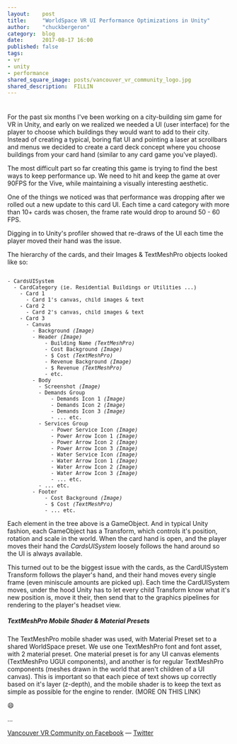 ```yaml
---
layout:    post
title:     "WorldSpace VR UI Performance Optimizations in Unity"
author:    "chuckbergeron"
category:  blog
date:      2017-08-17 16:00
published: false
tags:
- vr
- unity
- performance
shared_square_image: posts/vancouver_vr_community_logo.jpg
shared_description:  FILLIN
---
```

<!-- shared_square_image: posts/FILLIN.jpg -->


<div class="row">
    <div class="twelve columns">
        <!-- <img src=" asset_path 'posts/FILLIN.gif' " class="img-responsive" alt="Vancouver VR Community Launch Animation">-->
        <!--  style="margin: 0 auto;" -->
    </div>
</div>

<h5>

</h5>

For the past six months I've been working on a city-building sim game for VR in Unity, and early on we realized we needed a UI (user interface) for the player to choose which buildings they would want to add to their city. Instead of creating a typical, boring flat UI and pointing a laser at scrollbars and menus we decided to create a card deck concept where you choose buildings from your card hand (similar to any card game you've played).

The most difficult part so far creating this game is trying to find the best ways to keep performance up. We need to hit and keep the game at over 90FPS for the Vive, while maintaining a visually interesting aesthetic.

One of the things we noticed was that performance was dropping after we rolled out a new update to this card UI. Each time a card category with more than 10+ cards was chosen, the frame rate would drop to around 50 - 60 FPS.

Digging in to Unity's profiler showed that re-draws of the UI each time the player moved their hand was the issue.

The hierarchy of the cards, and their Images &amp; TextMeshPro objects looked like so:

<pre><small>
- CardsUISystem
  - CardCategory (ie. Residential Buildings or Utilities ...)
    - Card 1
      - Card 1's canvas, child images &amp; text
    - Card 2
      - Card 2's canvas, child images &amp; text
    - Card 3
      - Canvas
        - Background <em>(Image)</em>
        - Header <em>(Image)</em>
            - Building Name <em>(TextMeshPro)</em>
            - Cost Background <em>(Image)</em>
            - $ Cost <em>(TextMeshPro)</em>
            - Revenue Background <em>(Image)</em>
            - $ Revenue <em>(TextMeshPro)</em>
            - etc.
        - Body
          - Screenshot <em>(Image)</em>
          - Demands Group
              - Demands Icon 1 <em>(Image)</em>
              - Demands Icon 2 <em>(Image)</em>
              - Demands Icon 3 <em>(Image)</em>
              - ... etc.
          - Services Group
              - Power Service Icon <em>(Image)</em>
              - Power Arrow Icon 1 <em>(Image)</em>
              - Power Arrow Icon 2 <em>(Image)</em>
              - Power Arrow Icon 3 <em>(Image)</em>
              - Water Service Icon <em>(Image)</em>
              - Water Arrow Icon 1 <em>(Image)</em>
              - Water Arrow Icon 2 <em>(Image)</em>
              - Water Arrow Icon 3 <em>(Image)</em>
              - ... etc.
          - ... etc.
        - Footer
            - Cost Background <em>(Image)</em>
            - $ Cost <em>(TextMeshPro)</em>
            - ... etc.
</small></pre>

Each element in the tree above is a GameObject. And in typical Unity fashion, each GameObject has a Transform, which controls it's position, rotation and scale in the world. When the card hand is open, and the player moves their hand the <em>CardsUISystem</em> loosely follows the hand around so the UI is always available.

This turned out to be the biggest issue with the cards, as the CardUISystem Transform follows the player's hand, and their hand moves every single frame (even miniscule amounts are picked up). Each time the CardUISystem moves, under the hood Unity has to let every child Transform know what it's new position is, move it their, then send that to the graphics pipelines for rendering to the player's headset view.



<h5>
  TextMeshPro Mobile Shader &amp; Material Presets
</h5>

The TextMeshPro mobile shader was used, with Material Preset set to a shared WorldSpace preset. We use one TextMeshPro font and font asset, with 2 material preset. One material preset is for any UI canvas elements (TextMeshPro UGUI components), and another is for regular TextMeshPro components (meshes drawn in the world that aren't children of a UI canvas). This is important so that each piece of text shows up correctly based on it's layer (z-depth), and the mobile shader is to keep the text as simple as possible for the engine to render. (MORE ON THIS LINK)

😄

...

<a href="https://www.facebook.com/groups/vancouverVRcommunity">Vancouver VR Community on Facebook</a> &mdash; <a href="https://twitter.com/vrvancouver">Twitter</a>
